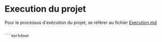 # Execution du projet

Pour le processus d'exécution du projet, se référer au fichier [Execution.md](Execution.md)

```

```markdown
